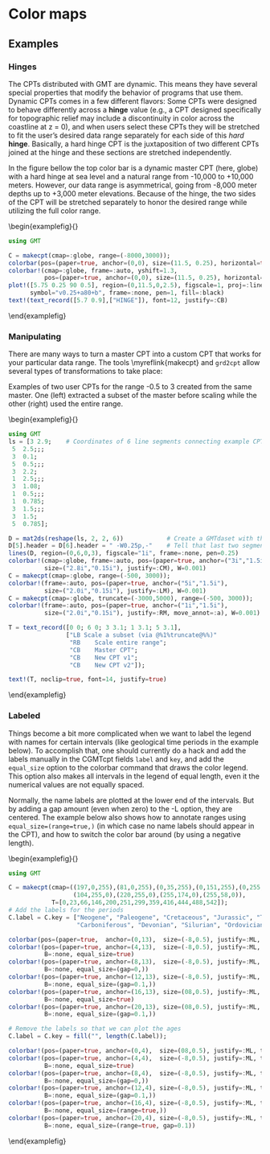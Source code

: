 # Color maps

## Examples

### Hinges

The CPTs distributed with GMT are dynamic. This means they have several special properties that modify
the behavior of programs that use them. Dynamic CPTs comes in a few different flavors: Some CPTs were
designed to behave differently across a **hinge** value (e.g., a CPT designed specifically for topographic
relief may include a discontinuity in color across the coastline at z = 0), and when users select these
CPTs they will be stretched to fit the user’s desired data range separately for each side of this *hard*
**hinge**. Basically, a hard hinge CPT is the juxtaposition of two different CPTs joined at the hinge
and these sections are stretched independently.

In the figure bellow the top color bar is a dynamic master CPT (here, globe) with a hard hinge at sea
level and a natural range from -10,000 to +10,000 meters. However, our data range is asymmetrical,
going from -8,000 meter depths up to +3,000 meter elevations. Because of the hinge, the two sides of the
CPT will be stretched separately to honor the desired range while utilizing the full color range.

\begin{examplefig}{}
```julia
using GMT

C = makecpt(cmap=:globe, range=(-8000,3000));
colorbar(pos=(paper=true, anchor=(0,0), size=(11.5, 0.25), horizontal=true))
colorbar!(cmap=:globe, frame=:auto, yshift=1.3,
          pos=(paper=true, anchor=(0,0), size=(11.5, 0.25), horizontal=true))
plot!([5.75 0.25 90 0.5], region=(0,11.5,0,2.5), figscale=1, proj=:linear,
      symbol="v0.25+a80+b", frame=:none, pen=1, fill=:black)
text!(text_record([5.7 0.9],["HINGE"]), font=12, justify=:CB)
```
\end{examplefig}



### Manipulating

There are many ways to turn a master CPT into a custom CPT that works for your particular data range.
The tools \myreflink{makecpt} and `grd2cpt` allow several types of transformations to take place:

Examples of two user CPTs for the range -0.5 to 3 created from the same master. One (left) extracted a
subset of the master before scaling while the other (right) used the entire range.

\begin{examplefig}{}
```julia
using GMT
ls = [3	2.9;	# Coordinates of 6 line segments connecting example CPTs
 5	2.5;;;
 3	0.1;
 5	0.5;;;
 3	2.2;
 1	2.5;;;
 3	1.08;
 1	0.5;;;
 1	0.785;
 3	1.5;;;
 3	1.5;
 5	0.785];

D = mat2ds(reshape(ls, 2, 2, 6))            # Create a GMTdaset with the six line segments
D[5].header = D[6].header = " -W0.25p,-"    # Tell that last two segments are dashed lines 
lines(D, region=(0,6,0,3), figscale="1i", frame=:none, pen=0.25)
colorbar!(cmap=:globe, frame=:auto, pos=(paper=true, anchor=("3i","1.5i"),
          size=("2.8i","0.15i"), justify=:CM), W=0.001)
C = makecpt(cmap=:globe, range=(-500, 3000));
colorbar!(frame=:auto, pos=(paper=true, anchor=("5i","1.5i"),
          size=("2.0i","0.15i"), justify=:LM), W=0.001)
C = makecpt(cmap=:globe, truncate=(-3000,5000), range=(-500, 3000));
colorbar!(frame=:auto, pos=(paper=true, anchor=("1i","1.5i"),
          size=("2.0i","0.15i"), justify=:RM, move_annot=:a), W=0.001)

T = text_record([0 0; 6 0; 3 3.1; 1 3.1; 5 3.1],
                ["LB Scale a subset (via @%1%truncate@%%)"
                 "RB	Scale entire range";
                 "CB	Master CPT";
                 "CB	New CPT v1";
                 "CB	New CPT v2"]);

text!(T, noclip=true, font=14, justify=true)
```
\end{examplefig}


### Labeled

Things become a bit more complicated when we want to label the legend with names for certain
intervals (like geological time periods in the example below). To accomplish that, one should
currently do a hack and add the labels manually in the CGMTcpt fields `label` and `key`, and
add the `equal_size` option to the colorbar command that draws the color legend. This option
also makes all intervals in the legend of equal length, even it the numerical values are not equally spaced.

Normally, the name labels are plotted at the lower end of the intervals. But by adding a gap amount
(even when zero) to the -L option, they are centered. The example below also shows how to annotate
ranges using `equal_size=(range=true,)` (in which case no name labels should appear in the CPT),
and how to switch the color bar around (by using a negative length).


\begin{examplefig}{}
```julia
using GMT

C = makecpt(cmap=((197,0,255),(81,0,255),(0,35,255),(0,151,255),(0,255,244),(0,255,127),(0,255,11),
                  (104,255,0),(220,255,0),(255,174,0),(255,58,0)),
            T=[0,23,66,146,200,251,299,359,416,444,488,542]);
# Add the labels for the periods 
C.label = C.key = ["Neogene", "Paleogene", "Cretaceous", "Jurassic", "Triassic", "Permian",
                   "Carboniferous", "Devonian", "Silurian", "Ordovician", "Cambrian;Precambrian"];

colorbar(pos=(paper=true,  anchor=(0,13),  size=(-8,0.5), justify=:ML, triangles=:f), B=:none)
colorbar!(pos=(paper=true, anchor=(4,13),  size=(-8,0.5), justify=:ML, triangles=:f),
          B=:none, equal_size=true)
colorbar!(pos=(paper=true, anchor=(8,13),  size=(-8,0.5), justify=:ML, triangles=:f),
          B=:none, equal_size=(gap=0,))
colorbar!(pos=(paper=true, anchor=(12,13), size=(-8,0.5), justify=:ML, triangles=:f),
          B=:none, equal_size=(gap=0.1,))
colorbar!(pos=(paper=true, anchor=(16,13), size=(08,0.5), justify=:ML, triangles=:f),
          B=:none, equal_size=true)
colorbar!(pos=(paper=true, anchor=(20,13), size=(08,0.5), justify=:ML, triangles=:f),
          B=:none, equal_size=(gap=0.1,))

# Remove the labels so that we can plot the ages
C.label = C.key = fill("", length(C.label));

colorbar!(pos=(paper=true, anchor=(0,4),  size=(08,0.5), justify=:ML, triangles=:f), B=:none)
colorbar!(pos=(paper=true, anchor=(4,4),  size=(-8,0.5), justify=:ML, triangles=:f),
          B=:none, equal_size=true)
colorbar!(pos=(paper=true, anchor=(8,4),  size=(-8,0.5), justify=:ML, triangles=:f),
          B=:none, equal_size=(gap=0,))
colorbar!(pos=(paper=true, anchor=(12,4), size=(-8,0.5), justify=:ML, triangles=:f),
          B=:none, equal_size=(gap=0.1,))
colorbar!(pos=(paper=true, anchor=(16,4), size=(-8,0.5), justify=:ML, triangles=:f),
          B=:none, equal_size=(range=true,))
colorbar!(pos=(paper=true, anchor=(20,4), size=(-8,0.5), justify=:ML, triangles=:f),
          B=:none, equal_size=(range=true, gap=0.1))
```
\end{examplefig}